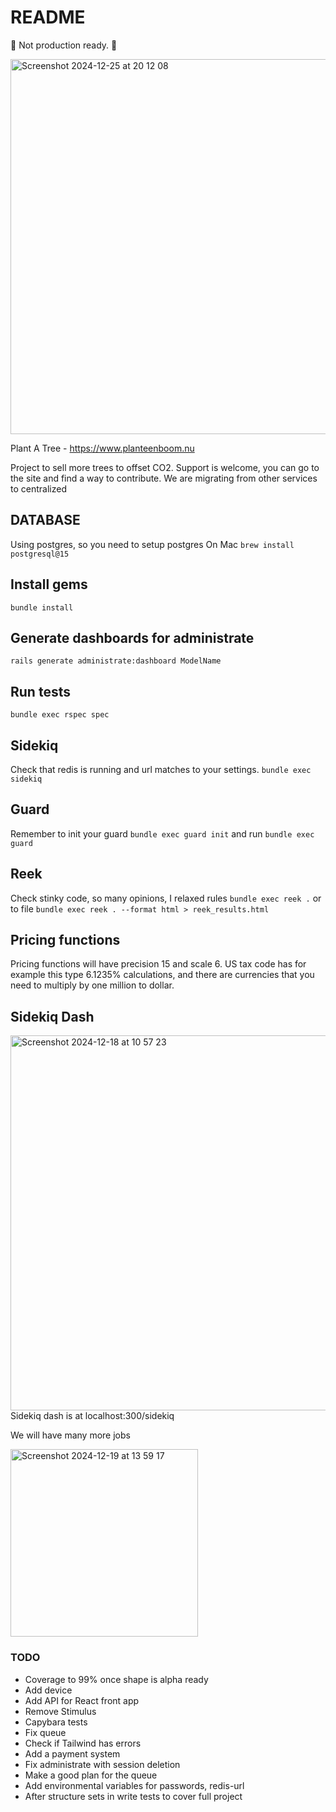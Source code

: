 # README

🌸 Not production ready. 🌸

<img width="600" alt="Screenshot 2024-12-25 at 20 12 08" src="https://github.com/user-attachments/assets/2e1e20f8-11bc-49d4-b70b-d58f38e55429" />

Plant A Tree - https://www.planteenboom.nu

Project to sell more trees to offset CO2.
Support is welcome, you can go to the site and find a way to contribute.
We are migrating from other services to centralized

## DATABASE
Using postgres, so you need to setup postgres
On Mac
```brew install postgresql@15```

## Install gems
```bundle install```

## Generate dashboards for administrate
```rails generate administrate:dashboard ModelName```

## Run tests
```bundle exec rspec spec```

## Sidekiq
Check that redis is running and url matches to your settings.
```bundle exec sidekiq```

## Guard
Remember to init your guard
```bundle exec guard init```
and run
```bundle exec guard```

## Reek
Check stinky code, so many opinions, I relaxed rules
```bundle exec reek .```
or to file
```bundle exec reek . --format html > reek_results.html```

## Pricing functions
Pricing functions will have precision 15 and scale 6. US tax code has for example this type 6.1235% calculations, and there are currencies that you need to multiply by one million to dollar. 

## Sidekiq Dash
<img width="600" alt="Screenshot 2024-12-18 at 10 57 23" src="https://github.com/user-attachments/assets/3a4f7ab4-f668-4fd7-89a7-cb46a9fb8fb5" />
Sidekiq dash is at localhost:300/sidekiq

We will have many more jobs 

<img width="300" alt="Screenshot 2024-12-19 at 13 59 17" src="https://github.com/user-attachments/assets/1db084ec-d2c3-4c5c-932a-48d765fec7e4" />

### TODO
* Coverage to 99% once shape is alpha ready
* Add device
* Add API for React front app
* Remove Stimulus
* Capybara tests
* Fix queue
* Check if Tailwind has errors
* Add a payment system
* Fix administrate with session deletion
* Make a good plan for the queue
* Add environmental variables for passwords, redis-url
* After structure sets in write tests to cover full project
